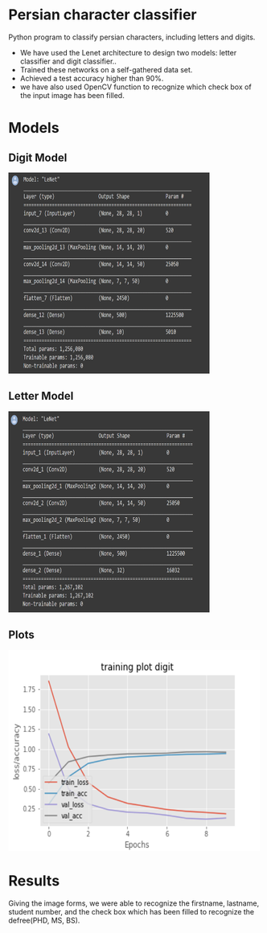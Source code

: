 # Persian character classifier
Python program to classify persian characters, including letters and digits.
* We have used the Lenet architecture to design two models: letter classifier and digit classifier..
* Trained these networks on a self-gathered data set.
* Achieved a test accuracy higher than 90%.
* we have also used OpenCV function to recognize which check box of the input image has been filled.

# Models
## Digit Model
<img src="https://github.com/taravatp/Persian_character_classifier/blob/main/model_digit.png" width="400" height="400">

## Letter Model
<img src="https://github.com/taravatp/Persian_character_classifier/blob/main/model_letter.png" width="400" height="400">

## Plots
<img src="https://github.com/taravatp/Persian_character_classifier/blob/main/training_plot_digit.png" width="500" height="400">

# Results

Giving the image forms, we were able to recognize the firstname, lastname, student number, and the check box which has been filled to recognize the defree(PHD, MS, BS).
